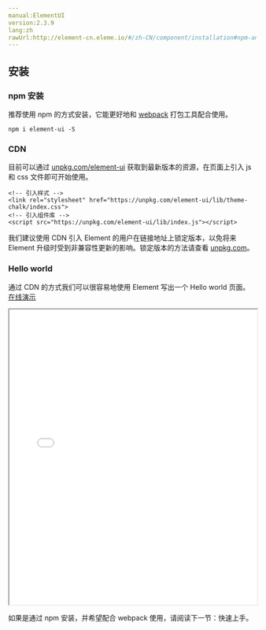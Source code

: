 ```yaml
---
manual:ElementUI
version:2.3.9
lang:zh
rawUrl:http://element-cn.eleme.io/#/zh-CN/component/installation#npm-an-zhuang
---
```



##  安装<a name="an-zhuang"></a>

###  npm 安装<a name="npm-an-zhuang"></a>


推荐使用 npm 的方式安装，它能更好地和 [webpack](%1019 "") 打包工具配合使用。


```
npm i element-ui -S

```

###  CDN<a name="cdn"></a>


目前可以通过 [unpkg.com/element-ui](%1021 "") 获取到最新版本的资源，在页面上引入 js 和 css 文件即可开始使用。


```
<!-- 引入样式 -->
<link rel="stylesheet" href="https://unpkg.com/element-ui/lib/theme-chalk/index.css">
<!-- 引入组件库 -->
<script src="https://unpkg.com/element-ui/lib/index.js"></script>

```


我们建议使用 CDN 引入 Element 的用户在链接地址上锁定版本，以免将来 Element 升级时受到非兼容性更新的影响。锁定版本的方法请查看 [unpkg.com](%1022 "")。



###  Hello world<a name="hello-world"></a>


通过 CDN 的方式我们可以很容易地使用 Element 写出一个 Hello world 页面。[在线演示](%1024 "")

<iframe src='//jsfiddle.net/hzfpyvg6/1213/embedded/html,result/' width='100%' height='600'></iframe>

如果是通过 npm 安装，并希望配合 webpack 使用，请阅读下一节：快速上手。

